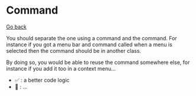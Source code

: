# Command

[Go back](..)

You should separate the one using a command
and the command. For instance if you got
a menu bar and command called when a menu
is selected then the command should be in another class.

By doing so, you would be able to reuse the command somewhere
else, for instance if you add it too in a context menu...

* ✅ : a better code logic
* 🚫 : ...
